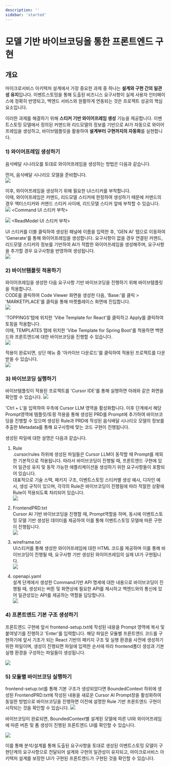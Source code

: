 ```yaml
---
description: ''
sidebar: 'started'
---
```

# 모델 기반 바이브코딩을 통한 프론트엔드 구현

## 개요

마이크로서비스 아키텍처 설계에서 가장 중요한 과제 중 하나는 **설계와 구현 간의 일관성 유지**입니다. 이벤트스토밍을 통해 도출된 비즈니스 요구사항이 실제 사용자 인터페이스에 정확히 반영되고, 백엔드 서비스와 원활하게 연동되는 것은 프로젝트 성공의 핵심 요소입니다.

이러한 과제를 해결하기 위해 **스티커 기반 와이어프레임 생성** 기능을 제공합니다. 이벤트스토밍 모델에서 정의된 커맨드와 리드모델의 정보를 기반으로 AI가 자동으로 와이어프레임을 생성하고, 바이브템플릿을 활용하여 **설계부터 구현까지의 자동화**를 실현합니다.

### 1) 와이어프레임 생성하기
음식배달 시나리오를 토대로 와이어프레임을 생성하는 방법은 다음과 같습니다.

먼저, 음식배달 시나리오 모델을 준비합니다.<br>
![](../../src/img/ui-generate/ui-generate-1.png)

이후, 와이어프레임을 생성하기 위해 필요한 UI스티커를 부착합니다. <br>
이때, 와이어프레임은 커맨드, 리드모델 스티커에 한정하여 생성하기 때문에 커맨드의 경우 액터스티커와 커맨드 스티커 사이에, 리드모델 스티커 앞에 부착할 수 있습니다.<br>
![](../../src/img/ui-generate/ui-generate-2-1.png)
<Command UI 스티커 부착> <br>

![](../../src/img/ui-generate/ui-generate-2-2.png)
<ReadModel UI 스티커 부착>

UI 스티커를 더블 클릭하여 생성된 패널에 이름을 입력한 후, 'GEN AI' 탭으로 이동하여 'Generate'를 통해 와이어프레임을 생성합니다.
요구사항이 없을 경우 연결된 커맨드, 리드모델 스티커의 정보를 기반하여 AI가 적합한 와이어프레임을 생성해주며, 요구사항을 추가할 경우 요구사항을 반영하여 생성됩니다.<br>
![](../../src/img/ui-generate/ui-generate-3.png)
<br>

### 2) 바이브템플릿 적용하기
와이어프레임을 생성한 다음 요구사항 기반 바이브코딩을 진행하기 위해 바이브템플릿을 적용합니다.<br>
CODE를 클릭하여 Code Viewer 화면을 생성한 다음, 'Base:'를 클릭 > 'MARKETPLACE'를 클릭을 통해 마켓플레이스 화면에 진입합니다.<br>
![](../../src/img/ui-generate/ui-generate-4.png)


'TOPPINGS'탭에 위치한 'Vibe Template for React'를 클릭하고 Apply를 클릭하여 토핑을 적용합니다.<br>
이때, TEMPLATES 탭에 위치한 'Vibe Template for Spring Boot'를 적용하면 백엔드와 프론트엔드에 대한 바이브코딩을 진행할 수 있습니다.<br>
![](../../src/img/ui-generate/ui-generate-5.png)

적용이 완료되면, 상단 메뉴 중 '아카이브 다운로드'를 클릭하여 적용된 프로젝트를 다운받을 수 있습니다.<br>
![](../../src/img/ui-generate/ui-generate-6.png)

### 3) 바이브코딩 실행하기
바이브템플릿이 적용된 프로젝트를 'Cursor IDE'를 통해 실행하면 아래와 같은 화면을 확인할 수 있습니다.
![](../../src/img/ui-generate/ui-generate-7.png)

'Ctrl + L'을 입력하여 우측에 Cursor LLM 영역을 활성화합니다. 이후 단계에서 해당 Prompt영역에 템플릿/토핑 적용을 통해 생성된 PRD를 Prompt에 추가하여 바이브코딩을 진행할 수 있으며 생성된 Rule과 PRD에 작성된 음식배달 시나리오 모델의 정보를 추출한 Metadata를 통해 요구사항에 맞는 코드 구현이 진행됩니다.

생성된 파일에 대한 설명은 다음과 같습니다.

1. Rule <br>
    .cursor/rules 하위에 생성된 파일들은 Cursor LLM이 동작할 때 Prompt를 제외한 기본적으로 적용됩니다. 따라서 바이브코딩이 진행될 때, 프론트엔드 구현에 있어 일관성 유지 및 동작 가능한 애플리케이션을 생성하기 위한 요구사항들이 포함되어 있습니다. <br>
    대표적으로 기술 스택, 패키지 구조, 이벤트스토밍 스티커별 생성 예시, 디자인 예시, 생성 규칙이 있으며, 각각의 Rule은 바이브코딩이 진행됨에 따라 적절한 상황에 Rule이 적용되도록 처리되어 있습니다.<br>
    ![](../../src/img/ui-generate/ui-generate-9.png)

2. FrontendPRD.txt <br>
    Cursor AI 기반 바이브코딩을 진행할 때, Prompt역할을 하며, 동시에 이벤트스토밍 모델 기반 생성된 데이터를 제공하여 이를 통해 이벤트스토밍 모델에 따른 구현이 진행됩니다.<br>
    ![](../../src/img/ui-generate/ui-generate-10.png)

3. wireframe.txt <br>
    UI스티커를 통해 생성한 와이어프레임에 대한 HTML 코드를 제공하며 이를 통해 바이브코딩이 진행될 때, 요구사항 기반 생성된 와이어프레임의 실제 UI가 구현됩니다.<br>
    ![](../../src/img/ui-generate/ui-generate-11.png)

4. openapi.yaml <br>
    설계 단계에서 생성한 Command기반 API 명세에 대한 내용으로 바이브코딩이 진행될 때, 생성되는 버튼 및 화면상에 필요한 API를 제시하고 백엔드와의 통신에 있어 일관성있는 API를 제공하는 역할을 담당합니다.<br>
    ![](../../src/img/ui-generate/ui-generate-12.png)

### 4) 프론트엔드 기본 구조 생성하기
프론트엔드 구현에 앞서 frontend-setup.txt에 작성된 내용을 Prompt 영역에 복사 및 붙여넣기를 진행하고 'Enter'를 입력합니다.
해당 파일은 모듈별 프론트엔드 코드를 구현하기에 앞서 기초가 되는 React 기반의 패키지 구조 및 실행 환경을 사전에 생성하기 위한 파일이며, 생성이 진행되면 파일에 입력한 순서에 따라 frontend폴더 생성과 기본 실행 환경을 구성하는 파일들이 생성됩니다.

![](../../src/img/ui-generate/ui-generate-13.png)

### 5) 모듈별 바이브코딩 실행하기
frontend-setup.txt를 통해 기본 구조가 생성되었다면 BoundedContext 하위에 생성된 FrontendPRD.txt에 작성된 내용을 새로운 Cursor AI Prompt창을 활성화하여 동일한 방법으로 바이브코딩을 진행하면 이전에 설명한 Rule 기반 프론트엔드 구현이 시작되는 것을 확인할 수 있습니다.
![](../../src/img/ui-generate/ui-generate-14.png)

바이브코딩이 완료되면, BoundedContext별 설계된 모델에 따른 UI와 와이어프레임에 따른 버튼 및 폼 생성이 진행된 프론트엔드 UI를 확인할 수 있습니다.

![](../../src/img/ui-generate/ui-generate-15.png)


이를 통해 분석/설계를 통해 도출된 요구사항을 토대로 생성된 이벤트스토밍 모델이 구현단계의 요구사항으로 전달되어 설계와 구현의 일관성이 유지되고, 마이크로서비스 아키텍처 설계를 보장한 UI가 구현된 프론트엔드가 구현된 것을 확인할 수 있습니다.